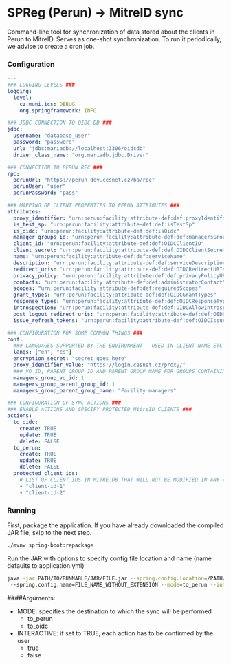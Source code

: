 # SPReg (Perun) -> MitreID sync
Command-line tool for synchronization of data stored about the clients in Perun to MitreID. 
Serves as one-shot synchronization. To run it periodically, we advise to create a cron job.

### Configuration
```yaml
---
### LOGGING LEVELS ###
logging:
  level:
    cz.muni.ics: DEBUG
    org.springframework: INFO

### JDBC CONNECTION TO OIDC DB ###
jdbc:
  username: "database_user"
  password: "password"
  url: "jdbc:mariadb://localhost:3306/oidcdb"
  driver_class_name: "org.mariadb.jdbc.Driver"

### CONNECTION TO PERUN RPC ###
rpc:
  perunUrl: "https://perun-dev.cesnet.cz/ba/rpc"
  perunUser: "user"
  perunPassword: "pass"

### MAPPING OF CLIENT PROPERTIES TO PERUN ATTRIBUTES ###
attributes:
  proxy_identifier: "urn:perun:facility:attribute-def:def:proxyIdentifiers"
  is_test_sp: "urn:perun:facility:attribute-def:def:isTestSp"
  is_oidc: "urn:perun:facility:attribute-def:def:isOidc"
  manager_groups_id: "urn:perun:facility:attribute-def:def:managersGroupId"
  client_id: "urn:perun:facility:attribute-def:def:OIDCClientID"
  client_secret: "urn:perun:facility:attribute-def:def:OIDCClientSecret"
  name: "urn:perun:facility:attribute-def:def:serviceName"
  description: "urn:perun:facility:attribute-def:def:serviceDescription"
  redirect_uris: "urn:perun:facility:attribute-def:def:OIDCRedirectURIs"
  privacy_policy: "urn:perun:facility:attribute-def:def:privacyPolicyURL"
  contacts: "urn:perun:facility:attribute-def:def:administratorContact"
  scopes: "urn:perun:facility:attribute-def:def:requiredScopes"
  grant_types: "urn:perun:facility:attribute-def:def:OIDCGrantTypes"
  response_types: "urn:perun:facility:attribute-def:def:OIDCResponseTypes"
  introspection: "urn:perun:facility:attribute-def:def:OIDCAllowIntrospection"
  post_logout_redirect_uris: "urn:perun:facility:attribute-def:def:OIDCPostLogoutRedirectURIs"
  issue_refresh_tokens: "urn:perun:facility:attribute-def:def:OIDCIssueRefreshTokens"

### CONFIGURATION FOR SOME COMMON THINGS ###
conf:
  ### LANGUAGES SUPPORTED BY THE ENVIRONMENT - USED IN CLIENT NAME ETC ###
  langs: ["en", "cs"] 
  encryption_secret: "secret_goes_here"
  proxy_identifier_value: "https://login.cesnet.cz/proxy/"
  ### VO_ID, PARENT_GROUP_ID AND PARENT_GROUP_NAME FOR GROUPS CONTAINING MANAGERS ###
  managers_group_vo_id: 1
  managers_group_parent_group_id: 1
  managers_group_parent_group_name: "Facility managers"

### CONFIGURATION OF SYNC ACTIONS ###
### ENABLE ACTIONS AND SPECIFY PROTECTED MitreID CLIENTS ###
actions:
  to_oidc:
    create: TRUE
    update: TRUE
    delete: FALSE
  to_perun:
    create: TRUE
    update: TRUE
    delete: FALSE
  protected_client_ids:
    # LIST OF CLIENT_IDS IN MITRE DB THAT WILL NOT BE MODIFIED IN ANY WAY #
    - "client-id-1"
    - "client-id-2"
```

### Running
First, package the application. If you have already downloaded the compiled JAR file, skip to the next step.
```bash 
./mvnw spring-boot:repackage
```

Run the JAR with options to specify config file location and name (name defaults to application.yml)
```bash
java -jar PATH/TO/RUNNABLE/JAR/FILE.jar --spring.config.location=/PATH/TO/DIR/WITH/CONFIG/
 --spring.config.name=FILE_NAME_WITHOUT_EXTENSION --mode=to_perun --interactive=true
```
####Arguments:
* MODE: specifies the destination to which the sync will be performed
  * to_perun
  * to_oidc
* INTERACTIVE: if set to TRUE, each action has to be confirmed by the user
  * true
  * false
